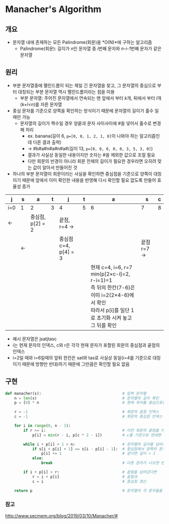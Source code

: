# Manacher's Algorithm

## 개요

- 문자열 내에 존재하는 모든 Palindrome(회문)을 *O(N)*에 구하는 알고리즘
  - Palindrome(회문): 길이가 *n*인 문자열 중 *i*번째 문자와 *n-i-1*번째 문자가 같은 문자열



## 원리

- 부분 문자열중에 팰린드롬이 되는 제일 긴 문자열을 찾고, 그 문자열의 중심으로 부터 대칭되는 부분 문자열 역시 팰린드롬이라는 점을 이용
  - 부분 문자열: 주어진 문자열에서 연속되는 맨 앞에서 부터 *k*개, 뒤에서 부터 *l*개(*k+l<n*)를 자른 문자열
- 중심 문자를 기준으로 양쪽을 확인하는 방식이기 때문에 문자열의 길이가 홀수 일 때만 가능
  - 문자열의 길이가 짝수일 경우 양끝과 문자 사이사이에 #을 넣어서 홀수로 변경해 처리
    - ex. banana(길이 6, `p=[0, 0, 1, 2, 1, 0]`이 나와야 하는 알고리즘인데 다른 결과 출력)
    - -> #b#a#n#a#n#a#(길이 13, `p=[0, 0, 0, 0, 0, 3, 5, 3, 0]`)
    - 결과가 사실상 동일한 내용이지만 숫자는 #을 제외한 값으로 조절 필요
    - 다만 회문의 반경이 아니라 회문 전체의 길이가 필요한 경우라면 오히려 맞는 값이 알아서 만들어진 것
- 하나의 부분 문자열이 회문이라는 사실을 확인하면 중심점을 기준으로 양쪽이 대칭이기 때문에 앞에서 이미 확인한 내용을 반영해 다시 확인할 필요 없도록 만들어 효율성 증가

| j    | s    | a                | t    | j                    | t    | a                                                            | s           | c    |
| ---- | ---- | ---------------- | ---- | -------------------- | ---- | ------------------------------------------------------------ | ----------- | ---- |
| i=0  | 1    | 2                | 3    | 4                    | 5    | 6                                                            | 7           | 8    |
| <-   |      | 중심점, p[2] = 2 |      | 끝점, r=4 ->         |      |                                                              |             |      |
|      | <-   |                  |      | 중심점 c=4, p[4] = 3 |      |                                                              | 끝점 r=7 -> |      |
|      |      |                  |      |                      |      | 현재 c=4, i=6, r=7<br>min(p[2×c-i]=2, r-i=1)=1<br>즉 뒤의 한칸(7-6)은 이미 i=2(2×4-6)에서 확인<br>따라서 p[i]를 일단 1로 초기화 시켜 놓고 그 뒤를 확인 |             |      |

- 예시 문자열은 jsatjtasc
- i는 현재 문자의 인덱스, c와 r은 각각 현재 문자가 포함된 회문의 중심점과 끝점의 인덱스
- i=2일 때와 i=6일때의 앞뒤 한칸은 sat와 tas로 사실상 동일(i=4를 기준으로 대칭이기 때문에 방향만 반대)하기 때문에 그만큼은 확인할 필요 없음



## 구현


```python
def manacher(s):									# 입력 문자열
    n = len(s)										# 문자열의 길이 확인
    p = [0] * n										# 현재 위치를 중심으로한 회문의 길이

    r = -1											# 회문의 끝점 인덱스
    c = -1											# 회문의 중심점 인덱스

    for i in range(0, n - 1):
        if r >= i:									# 이전 회문의 끝점을 아직 지나지 않았다면
            p[i] = min(r - i, p[c * 2 - i])			# c를 기준으로 반대편 회문의 길이와 r까지 남은 거리 중 더 짧은 부분 활용

        while i + p[i] + 1 < n:						# 문자열의 길이를 넘어가지 않고
            if s[i + p[i] + 1] == s[i - p[i] - 1]:	# 중심점에서 양쪽의 문자가 같은지 확인
                p[i] += 1							# 같다면 길이 + 1
            else:
                break								# 다른 문자가 나오면 반복문 종료

        if i + p[i] > r:							# 끝점을 넘어갔다면
            r = i + p[i]							# 끝점과
            c = i									# 중심점 갱신

    return p										# 문자열의 각 문자들을 중심점으로하는 회문의 길이를 저장한 리스트
```



### 참고

http://www.secmem.org/blog/2019/03/10/Manacher/#
